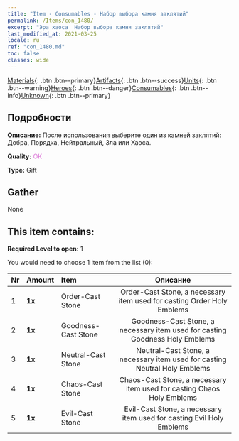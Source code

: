 ```yaml
---
title: "Item - Consumables - Набор выбора камня заклятий"
permalink: /Items/con_1480/
excerpt: "Эра хаоса  Набор выбора камня заклятий"
last_modified_at: 2021-03-25
locale: ru
ref: "con_1480.md"
toc: false
classes: wide
---
```

 [Materials](/ru/Items/){: .btn .btn--primary}[Artifacts](/ru/Items/Artifacts/){: .btn .btn--success}[Units](/ru/Items/Units/){: .btn .btn--warning}[Heroes](/ru/Items/Heroes/){: .btn .btn--danger}[Consumables](/ru/Items/Consumables/){: .btn .btn--info}[Unknown](/ru/Items/Unknown/){: .btn .btn--primary}

## Подробности
 **Описание:** После использования выберите один из камней заклятий: Добра, Порядка, Нейтральный, Зла или Хаоса.

 **Quality:** <span style="color: #DA70D6">OK</span>

 **Type:** Gift

## Gather

  None

## This item contains:

 **Required Level to open:** 1

 You would need to choose 1 item from the list (0):

  | Nr | Amount |     Item    | Описание |
  |:---|:-------|:------------|:-----------:|
  | 1 |  **1x** | Order-Cast Stone | Order-Cast Stone, a necessary item used for casting Order Holy Emblems  | 
  | 2 |  **1x** | Goodness-Cast Stone | Goodness-Cast Stone, a necessary item used for casting Goodness Holy Emblems  | 
  | 3 |  **1x** | Neutral-Cast Stone | Neutral-Cast Stone, a necessary item used for casting Neutral Holy Emblems  | 
  | 4 |  **1x** | Chaos-Cast Stone | Chaos-Cast Stone, a necessary item used for casting Chaos Holy Emblems  | 
  | 5 |  **1x** | Evil-Cast Stone | Evil-Cast Stone, a necessary item used for casting Evil Holy Emblems  | 
